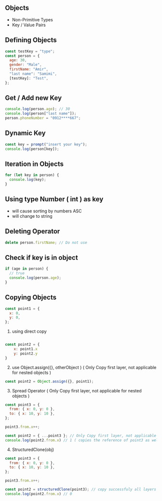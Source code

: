 ## Objects

- Non-Primitive Types
- Key / Value Pairs

## Defining Objects

```js
const testKey = "type";
const person = {
  age: 30,
  gender: "Male",
  firstName: "Amir",
  "last name": "Samimi",
  [testKey]: "Test",
};
```

## Get / Add new Key

```js
console.log(person.age); // 30
console.log(person["last name"]);
person.phoneNumber = "0912****667";
```

## Dynamic Key

```js
const key = prompt("insert your key");
console.log(person[key]);
```

## Iteration in Objects

```js
for (let key in person) {
  console.log(key);
}
```

## Using type Number ( int ) as key

- will cause sorting by numbers ASC
- will change to string

## Deleting Operator

```js
delete person.firstName; // Do not use
```

## Check if key is in object

```js
if (age in person) {
  // true
  console.log(person.age);
}
```

## Copying Objects

```js
const point1 = {
  x: 0,
  y: 0,
};
```

1. using direct copy

```js

const point2 = {
    x: point1.x
    y: point2.y
}

```

2. use Object.assign({}, otherObject ) ( Only Copy first layer, not applicable for nested objects )

```js
const point2 = Object.assign({}, point1);
```

3. Spread Operator ( Only Copy first layer, not applicable for nested objects )

```js
const point3 = {
  from: { x: 0, y: 0 },
  to: { x: 10, y: 10 },
};

point3.from.x++;

const point2 = { ...point3 }; // Only Copy first layer, not applicable for nested objects
console.log(point2.from.x) // 1 ( copies the reference of point3 as well so the value is the same with point3 )

```

4. StructuredClone(obj)

```js
const point3 = {
  from: { x: 0, y: 0 },
  to: { x: 10, y: 10 },
};

point3.from.x++;

const point2 = structuredClone(point3); // copy successfuly all layers !!!!!!important => cannot use when a method ( function ) in inside object 
console.log(point2.from.x) // 0 
```


